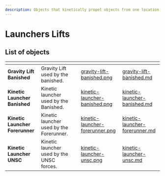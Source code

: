 ```yaml
---
description: Objects that kinetically propel objects from one location to another.
---
```


# Launchers Lifts
<!-- 
## Description

Objects that kinetically propel objects from one location to another. -->
## List of objects

<table data-view="cards"><thead><tr><th></th><th></th><th></th><th data-hidden data-card-cover data-type="files"></th><th data-hidden data-card-target data-type="content-ref"></th></tr></thead><tbody><tr><td><strong>Gravity Lift Banished</strong></td><td>Gravity Lift used by the banished.</td><td></td><td><a href="../../../.gitbook/assets/images/objects/gameplay/launchers-lifts/gravity-lift-banished.png">gravity-lift-banished.png</a></td><td><a href="objects/gameplay/launchers-lifts/gravity-lift-banished.md">gravity-lift-banished.md</a></td></tr><tr><td><strong>Kinetic Launcher Banished</strong></td><td>Kinetic launcher used by the Banished.</td><td></td><td><a href="../../../.gitbook/assets/images/objects/gameplay/launchers-lifts/kinetic-launcher-banished.png">kinetic-launcher-banished.png</a></td><td><a href="objects/gameplay/launchers-lifts/kinetic-launcher-banished.md">kinetic-launcher-banished.md</a></td></tr><tr><td><strong>Kinetic Launcher Forerunner</strong></td><td>Kinetic launcher used by the Forerunner.</td><td></td><td><a href="../../../.gitbook/assets/images/objects/gameplay/launchers-lifts/kinetic-launcher-forerunner.png">kinetic-launcher-forerunner.png</a></td><td><a href="objects/gameplay/launchers-lifts/kinetic-launcher-forerunner.md">kinetic-launcher-forerunner.md</a></td></tr><tr><td><strong>Kinetic Launcher UNSC</strong></td><td>Kinetic launcher used by the UNSC forces.</td><td></td><td><a href="../../../.gitbook/assets/images/objects/gameplay/launchers-lifts/kinetic-launcher-unsc.png">kinetic-launcher-unsc.png</a></td><td><a href="objects/gameplay/launchers-lifts/kinetic-launcher-unsc.md">kinetic-launcher-unsc.md</a></td></tr></tbody></table>

<!-- ## List of objects

* [Gravity Lift Banished](gravity-lift-banished.md)
* [Kinetic Launcher Banished](kinetic-launcher-banished.md)
* [Kinetic Launcher Forerunner](kinetic-launcher-forerunner.md)
* [Kinetic Launcher UNSC](kinetic-launcher-unsc.md) -->
